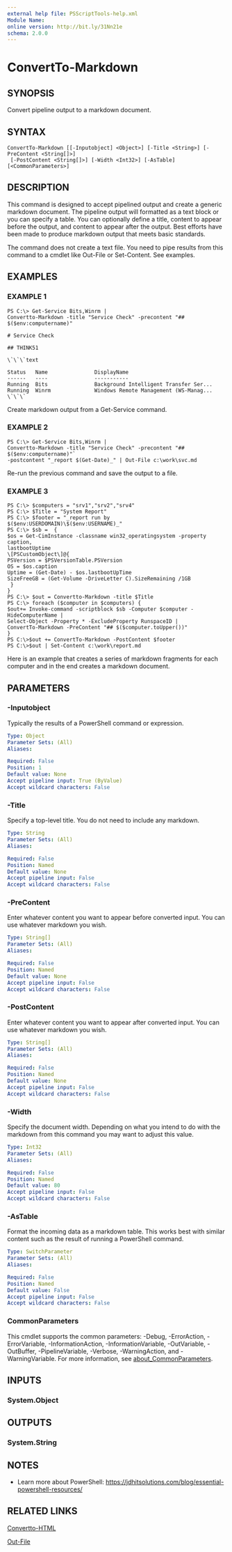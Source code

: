 ```yaml
---
external help file: PSScriptTools-help.xml
Module Name:
online version: http://bit.ly/31Nn21e
schema: 2.0.0
---
```


# ConvertTo-Markdown

## SYNOPSIS
Convert pipeline output to a markdown document.

## SYNTAX

```
ConvertTo-Markdown [[-Inputobject] <Object>] [-Title <String>] [-PreContent <String[]>]
 [-PostContent <String[]>] [-Width <Int32>] [-AsTable] [<CommonParameters>]
```

## DESCRIPTION
This command is designed to accept pipelined output and create a generic markdown document.
The pipeline output will formatted as a text block or you can specify a table.
You can optionally define a title, content to appear before the output, and content to appear after the output.
Best efforts have been made to produce markdown output that meets basic standards.

The command does not create a text file.
You need to pipe results from this command to a cmdlet like Out-File or Set-Content.
See examples.

## EXAMPLES

### EXAMPLE 1
```
PS C:\> Get-Service Bits,Winrm |
Convertto-Markdown -title "Service Check" -precontent "## $($env:computername)"

# Service Check

## THINK51

\`\`\`text

Status   Name               DisplayName
------   ----               -----------
Running  Bits               Background Intelligent Transfer Ser...
Running  Winrm              Windows Remote Management (WS-Manag...
\`\`\`
```

Create markdown output from a Get-Service command.

### EXAMPLE 2
```
PS C:\> Get-Service Bits,Winrm |
Convertto-Markdown -title "Service Check" -precontent "## $($env:computername)"`
-postcontent "_report $(Get-Date)_" | Out-File c:\work\svc.md
```

Re-run the previous command and save the output to a file.

### EXAMPLE 3
```
PS C:\> $computers = "srv1","srv2","srv4"
PS C:\> $Title = "System Report"
PS C:\> $footer = "_report run by $($env:USERDOMAIN)\$($env:USERNAME)_"
PS C:\> $sb =  {
$os = Get-CimInstance -classname win32_operatingsystem -property caption,
lastbootUptime
\[PSCustomObject\]@{
PSVersion = $PSVersionTable.PSVersion
OS = $os.caption
Uptime = (Get-Date) - $os.lastbootUpTime
SizeFreeGB = (Get-Volume -DriveLetter C).SizeRemaining /1GB
 }
}
PS C:\> $out = Convertto-Markdown -title $Title
PS C:\> foreach ($computer in $computers) {
$out+= Invoke-command -scriptblock $sb -Computer $computer -HideComputerName |
Select-Object -Property * -ExcludeProperty RunspaceID |
ConvertTo-Markdown -PreContent "## $($computer.toUpper())"
}
PS C:\>$out += ConvertTo-Markdown -PostContent $footer
PS C:\>$out | Set-Content c:\work\report.md
```

Here is an example that creates a series of markdown fragments for each computer and in the end creates a markdown document.

## PARAMETERS

### -Inputobject
Typically the results of a PowerShell command or expression.

```yaml
Type: Object
Parameter Sets: (All)
Aliases:

Required: False
Position: 1
Default value: None
Accept pipeline input: True (ByValue)
Accept wildcard characters: False
```

### -Title
Specify a top-level title.
You do not need to include any markdown.

```yaml
Type: String
Parameter Sets: (All)
Aliases:

Required: False
Position: Named
Default value: None
Accept pipeline input: False
Accept wildcard characters: False
```

### -PreContent
Enter whatever content you want to appear before converted input.
You can use whatever markdown you wish.

```yaml
Type: String[]
Parameter Sets: (All)
Aliases:

Required: False
Position: Named
Default value: None
Accept pipeline input: False
Accept wildcard characters: False
```

### -PostContent
Enter whatever content you want to appear after converted input.
You can use whatever markdown you wish.

```yaml
Type: String[]
Parameter Sets: (All)
Aliases:

Required: False
Position: Named
Default value: None
Accept pipeline input: False
Accept wildcard characters: False
```

### -Width
Specify the document width.
Depending on what you intend to do with the markdown from this command you may want to adjust this value.

```yaml
Type: Int32
Parameter Sets: (All)
Aliases:

Required: False
Position: Named
Default value: 80
Accept pipeline input: False
Accept wildcard characters: False
```

### -AsTable
Format the incoming data as a markdown table.
This works best with similar content such as the result of running a PowerShell command.

```yaml
Type: SwitchParameter
Parameter Sets: (All)
Aliases:

Required: False
Position: Named
Default value: False
Accept pipeline input: False
Accept wildcard characters: False
```

### CommonParameters
This cmdlet supports the common parameters: -Debug, -ErrorAction, -ErrorVariable, -InformationAction, -InformationVariable, -OutVariable, -OutBuffer, -PipelineVariable, -Verbose, -WarningAction, and -WarningVariable. For more information, see [about_CommonParameters](http://go.microsoft.com/fwlink/?LinkID=113216).

## INPUTS

### System.Object
## OUTPUTS

### System.String
## NOTES
* Learn more about PowerShell: https://jdhitsolutions.com/blog/essential-powershell-resources/

## RELATED LINKS

[Convertto-HTML]()

[Out-File]()

